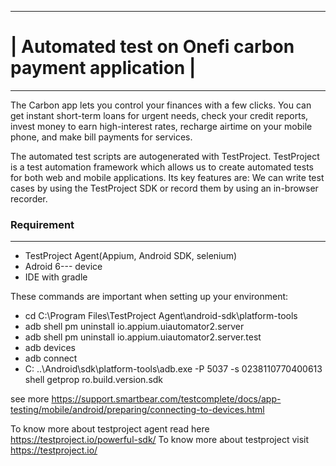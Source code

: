 ----------------------------------------------------------------------------------------------------------------
# | Automated test on Onefi carbon payment application                                                          |
----------------------------------------------------------------------------------------------------------------

The Carbon app lets you control your finances with a few clicks. You can get
instant short-term loans for urgent needs, check your credit reports, invest
money to earn high-interest rates, recharge airtime on your mobile phone, and
make bill payments for services.

The automated test scripts are autogenerated with TestProject. 
TestProject is a test automation framework which allows us to create automated tests for both web and mobile applications. 
Its key features are: We can write test cases by using the TestProject SDK or record them by using an in-browser recorder.

### Requirement #
-------------------------------------------------------------------------------------------------------------------------------------------

* TestProject Agent(Appium, Android SDK, selenium)
* Adroid 6--- device 
* IDE with gradle 

These commands are important when setting up your environment:
* cd C:\Program Files\TestProject Agent\android-sdk\platform-tools
* adb shell pm uninstall io.appium.uiautomator2.server
* adb shell pm uninstall io.appium.uiautomator2.server.test
* adb devices
* adb connect
* C: ..\Android\\sdk\\platform-tools\\adb.exe -P 5037 -s 0238110770400613 shell getprop ro.build.version.sdk

see more https://support.smartbear.com/testcomplete/docs/app-testing/mobile/android/preparing/connecting-to-devices.html


To know more about testproject agent read here https://testproject.io/powerful-sdk/
To know more about testproject visit https://testproject.io/





